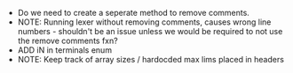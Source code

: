 - Do we need to create a seperate method to remove comments.
- NOTE: Running lexer without removing comments, causes wrong line numbers - shouldn't be an issue unless we would be required to not use the remove comments fxn?
-  ADD iN in terminals enum
- NOTE: Keep track of array sizes / hardocded max lims placed in headers
